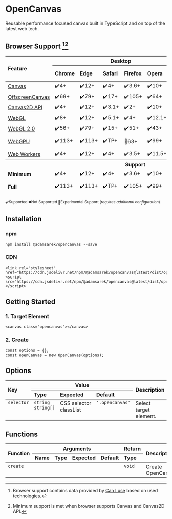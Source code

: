 # OpenCanvas
Reusable performance focused canvas built in TypeScript and on top of the latest web tech.

## Browser Support [^1][^2]
<table>
	<thead>
		<tr>
			<th rowspan="2" align="left">Feature</th>
			<th colspan="6">Desktop</th>
			<th colspan="3">Phone</th>
		</tr>
		<tr>
			<th align="left">Chrome</th>
			<th align="left">Edge</th>
			<th align="left">Safari</th>
			<th align="left">Firefox</th>
			<th align="left">Opera</th>
			<th align="left">IE</th>
			<th align="left">Chrome</th>
			<th align="left">Firefox</th>
			<th align="left">Samsung<br>Internet</th>
		</tr>
	</thead>
	<tbody>
		<tr>
			<td><a href="https://caniuse.com/canvas">Canvas</a></td>
			<td>✔️4+</td>
			<td>✔️12+</td>
			<td>✔️4+</td>
			<td>✔️3.6+</td>
			<td>✔️10+</td>
			<td>✔️9+</td>
			<td>✔️</td>
			<td>✔️3.2+</td>
			<td>✔️4+</td>
		</tr>
		<tr>
			<td><a href="https://caniuse.com/offscreencanvas">OffscreenCanvas</a></td>
			<td>✔️69+</td>
			<td>✔️79+</td>
			<td>✔️17+</td>
			<td>✔️105+</td>
			<td>✔️64+</td>
			<td>❌</td>
			<td>✔️</td>
			<td>✔️17+</td>
			<td>✔️10.1+</td>
		</tr>
		<tr>
			<td><a href="https://caniuse.com/mdn-api_canvasrenderingcontext2d">Canvas2D API</a></td>
			<td>✔️4+</td>
			<td>✔️12+</td>
			<td>✔️3.1+</td>
			<td>✔️2+</td>
			<td>✔️10+</td>
			<td>✔️9+</td>
			<td>✔️</td>
			<td>✔️3.2+</td>
			<td>✔️4+</td>
		</tr>
		<tr>
			<td><a href="https://caniuse.com/webgl">WebGL</a></td>
			<td>✔️8+</td>
			<td>✔️12+</td>
			<td>✔️5.1+</td>
			<td>✔️4+</td>
			<td>✔️12.1+</td>
			<td>✔️11+</td>
			<td>✔️</td>
			<td>✔️8+</td>
			<td>✔️4+</td>
		</tr>
		<tr>
			<td><a href="https://caniuse.com/webgl2">WebGL 2.0</a></td>
			<td>✔️56+</td>
			<td>✔️79+</td>
			<td>✔️15+</td>
			<td>✔️51+</td>
			<td>✔️43+</td>
			<td>❌</td>
			<td>✔️</td>
			<td>✔️15+</td>
			<td>✔️7.2+</td>
		</tr>
		<tr>
			<td><a href="https://caniuse.com/webgpu">WebGPU</a></td>
			<td>✔️113+</td>
			<td>✔️113+</td>
			<td>✔️TP+</td>
			<td>🧪63+</td>
			<td>✔️99+</td>
			<td>❌</td>
			<td>✔️</td>
			<td>🧪17.4+</td>
			<td>✔️24+</td>
		</tr>
		<tr>
			<td><a href="https://caniuse.com/webworkers">Web Workers</a></td>
			<td>✔️4+</td>
			<td>✔️12+</td>
			<td>✔️4+</td>
			<td>✔️3.5+</td>
			<td>✔️11.5+</td>
			<td>✔️10+</td>
			<td>✔️</td>
			<td>✔️5+</td>
			<td>✔️4+</td>
		</tr>
	</tbody>
	<tfoot>
		<tr>
			<th colspan="10">Support</th>
		</tr>
		<tr>
			<td><b>Minimum</b></td>
			<td>✔️4+</td>
			<td>✔️12+</td>
			<td>✔️4+</td>
			<td>✔️3.6+</td>
			<td>✔️10+</td>
			<td>✔️9+</td>
			<td>✔️</td>
			<td>✔️3.2+</td>
			<td>✔️4+</td>
		</tr>
		<tr>
			<td><b>Full</b></td>
			<td>✔️113+</td>
			<td>✔️113+</td>
			<td>✔️TP+</td>
			<td>✔️105+</td>
			<td>✔️99+</td>
			<td>❌</td>
			<td>✔️</td>
			<td>🧪17.4+</td>
			<td>✔️24+</td>
		</tr>
	</tfoot>
</table>
<small>
✔️Supported
❌Not Supported
🧪Experimental Support (<i>requires additional configuration</i>)
</small><br>

[^1]: Browser support contains data provided by [Can I use](https://caniuse.com/) based on used technologies.
[^2]: Minimum support is met when browser supports Canvas and Canvas2D API.

## Installation
### npm
```
npm install @adamsarek/opencanvas --save
```

### CDN
```
<link rel="stylesheet" href="https://cdn.jsdelivr.net/npm/@adamsarek/opencanvas@latest/dist/opencanvas.css">
<script src="https://cdn.jsdelivr.net/npm/@adamsarek/opencanvas@latest/dist/opencanvas.js"></script>
```

## Getting Started
### 1. Target Element
```
<canvas class="opencanvas"></canvas>
```

### 2. Create
```
const options = {};
const openCanvas = new OpenCanvas(options);
```

## Options
<table>
	<thead>
		<tr>
			<th rowspan="2" align="left">Key</th>
			<th colspan="3">Value</th>
			<th rowspan="2" align="left">Description</th>
		</tr>
		<tr>
			<th align="left">Type</th>
			<th align="left">Expected</th>
			<th align="left">Default</th>
		</tr>
	</thead>
	<tbody>
		<tr>
			<td valign="top"><code>selector</code></td>
			<td valign="top"><code>string</code><br><code>string[]</code></td>
			<td valign="top">CSS&nbsp;selector<br>classList</td>
			<td valign="top"><code>'.opencanvas'</code></td>
			<td valign="top">Select target element.</td>
		</tr>
	</tbody>
</table>

## Functions
<table>
	<thead>
		<tr>
			<th rowspan="2" align="left">Function</th>
			<th colspan="4">Arguments</th>
			<th align="left">Return</th>
			<th rowspan="2" align="left">Description</th>
		</tr>
		<tr>
			<th align="left">Name</th>
			<th align="left">Type</th>
			<th align="left">Expected</th>
			<th align="left">Default</th>
			<th align="left">Type</th>
		</tr>
	</thead>
	<tbody>
		<tr>
			<td valign="top"><code>create</code></td>
			<td valign="top"></td>
			<td valign="top"></td>
			<td valign="top"></td>
			<td valign="top"></td>
			<td valign="top"><code>void</code></td>
			<td valign="top">Create OpenCanvas.</td>
		</tr>
	</tbody>
</table>

